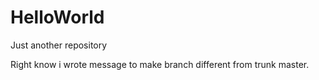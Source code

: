 # HelloWorld
Just another repository

Right know i wrote message to make branch different from trunk master.
